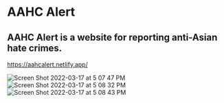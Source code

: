 # AAHC Alert
## AAHC Alert is a website for reporting anti-Asian hate crimes.
https://aahcalert.netlify.app/

![Screen Shot 2022-03-17 at 5 07 47 PM](https://user-images.githubusercontent.com/69996843/158902447-0a96cd27-bdf5-4181-9158-7e7ac6567c52.png)
![Screen Shot 2022-03-17 at 5 08 32 PM](https://user-images.githubusercontent.com/69996843/158902535-8d2da6c9-a08b-43aa-bdc2-3199193a0ee6.png)
![Screen Shot 2022-03-17 at 5 08 43 PM](https://user-images.githubusercontent.com/69996843/158902551-dcaaf88f-35d7-4654-a296-b4b64b2a07ef.png)

